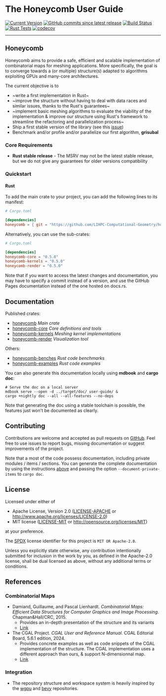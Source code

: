 # The Honeycomb User Guide

[![Current Version](https://img.shields.io/crates/v/honeycomb-render?label=latest%20release)](https://crates.io/crates/honeycomb-core)
[![GitHub commits since latest release](https://img.shields.io/github/commits-since/LIHPC-Computational-Geometry/honeycomb/latest)][GH]
[![Build Status](https://github.com/LIHPC-Computational-Geometry/honeycomb/actions/workflows/build.yml/badge.svg)](https://github.com/LIHPC-Computational-Geometry/honeycomb/actions/workflows/build.yml)
[![Rust Tests](https://github.com/LIHPC-Computational-Geometry/honeycomb/actions/workflows/rust-test.yml/badge.svg)](https://github.com/LIHPC-Computational-Geometry/honeycomb/actions/workflows/rust-test.yml)
[![codecov](https://codecov.io/github/LIHPC-Computational-Geometry/honeycomb/graph/badge.svg?token=QSN0TWFXO1)](https://codecov.io/github/LIHPC-Computational-Geometry/honeycomb)

---

## Honeycomb

Honeycomb aims to provide a safe, efficient and scalable implementation of combinatorial maps for meshing applications.
More specifically, the goal is to converge towards a (or multiple) structure(s) adapted to algorithms exploiting GPUs
and many-core architectures.

The current objective is to

- ~write a first implementation in Rust~
- ~improve the structure without having to deal with data races and similar issues, thanks to the Rust's guarantees~
- ~implement basic meshing algorithms to evaluate the viability of the implementation & improve our structure using
  Rust's framework to streamline the refactoring and parallelization process~
- Ship a first stable version of the library (see this [issue](https://github.com/LIHPC-Computational-Geometry/honeycomb/issues/150))
- Benchmark and/or profile and/or parallelize our first algorithm, **grisubal**

### Core Requirements

- **Rust stable release** - The MSRV may not be the latest stable release, but we do not give any guarantees for older
  versions compatibility

### Quickstart

#### Rust

To add the main crate to your project, you can add the following lines to its manifest:

```toml
# Cargo.toml

[dependencies]
honeycomb = { git = "https://github.com/LIHPC-Computational-Geometry/honeycomb" }
```

Alternatively, you can use the sub-crates:

```toml
# Cargo.toml

[dependencies]
honeycomb-core = "0.5.0"
honeycomb-kernels = "0.5.0"
honeycomb-render = "0.5.0"
```

Note that if you want to access the latest changes and documentation, you may have to specify a commit instead of a
version, and use the GitHub Pages documentation instead of the one hosted on docs.rs.

## Documentation

Published crates:

- [honeycomb](honeycomb/) *Main crate*
- [honeycomb-core](honeycomb_core/) *Core definitions and tools*
- [honeycomb-kernels](honeycomb_kernels/) *Meshing kernel implementations*
- [honeycomb-render](honeycomb_render/) *Visualization tool*

Others:

- [honeycomb-benches](honeycomb_benches/) *Rust code benchmarks*
- [honeycomb-examples](honeycomb_examples/) *Rust code examples*

You can also generate this documentation locally using **mdbook** and **cargo doc**:

```shell
# Serve the doc on a local server
mdbook serve --open -d ../target/doc/ user-guide/ &
cargo +nightly doc --all --all-features --no-deps
```

Note that generating the doc using a stable toolchain is possible,
the features just won't be documented as clearly.

## Contributing

Contributions are welcome and accepted as pull requests on [GitHub][GH]. Feel free to use issues to report bugs,
missing documentation or suggest improvements of the project.

Note that a most of the code possess documentation, including private modules / items / sections. You can generate the
complete documentation by using the instructions [above](#Documentation) and passing the option
`--document-private-items` to `cargo doc`.

[GH]: https://github.com/LIHPC-Computational-Geometry/honeycomb

## License

Licensed under either of

* Apache License, Version 2.0
  ([LICENSE-APACHE](https://github.com/LIHPC-Computational-Geometry/honeycomb/blob/master/LICENSE-APACHE)
  or http://www.apache.org/licenses/LICENSE-2.0)
* MIT license
  ([LICENSE-MIT](https://github.com/LIHPC-Computational-Geometry/honeycomb/blob/master/LICENSE-MIT)
  or http://opensource.org/licenses/MIT)

at your preference.

The [SPDX](https://spdx.dev) license identifier for this project is `MIT OR Apache-2.0`.

Unless you explicitly state otherwise, any contribution intentionally submitted for inclusion in the work by you, as
defined in the Apache-2.0 license, shall be dual licensed as above, without any additional terms or conditions.

## References

### Combinatorial Maps

- Damiand, Guillaume, and Pascal Lienhardt. *Combinatorial Maps: Efficient Data Structures for Computer Graphics and
  Image Processing*. Chapman&Hall/CRC, 2015.
    - Provides an in-depth presentation of the structure and its variants
    - [Link](https://hal.science/hal-01090890v1)
- The CGAL Project. *CGAL User and Reference Manual*. CGAL Editorial Board, 5.6.1 edition, 2024.
    - Provides concrete examples as well as code snippets of the CGAL implementation of the structure. The CGAL
      implementation uses a different approach than ours, & support N-dimensionnal map.
    - [Link](https://doc.cgal.org/latest/Combinatorial_map/)

### Integration

- The repository structure and workspace system is heavily inspired by
  the [wgpu](https://github.com/gfx-rs/wgpu) and [bevy](https://github.com/bevyengine/bevy) repositories.
